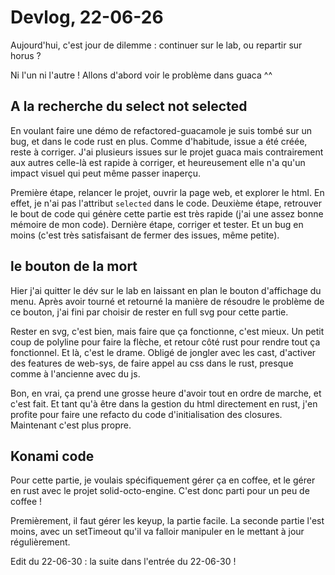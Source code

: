 # Devlog, 22-06-26

Aujourd'hui, c'est jour de dilemme : continuer sur le lab, ou repartir sur horus ?

Ni l'un ni l'autre ! Allons d'abord voir le problème dans guaca ^^

## A la recherche du select not selected

En voulant faire une démo de refactored-guacamole je suis tombé sur un bug, et dans le code rust en plus. Comme d'habitude, issue a été créée, reste à corriger. J'ai plusieurs issues sur le projet guaca mais contrairement aux autres celle-là est rapide à corriger, et heureusement elle n'a qu'un impact visuel qui peut même passer inaperçu.

Première étape, relancer le projet, ouvrir la page web, et explorer le html. En effet, je n'ai pas l'attribut `selected` dans le code. Deuxième étape, retrouver le bout de code qui génère cette partie est très rapide (j'ai une assez bonne mémoire de mon code). Dernière étape, corriger et tester. Et un bug en moins (c'est très satisfaisant de fermer des issues, même petite).

## le bouton de la mort

Hier j'ai quitter le dév sur le lab en laissant en plan le bouton d'affichage du menu. Après avoir tourné et retourné la manière de résoudre le problème de ce bouton, j'ai fini par choisir de rester en full svg pour cette partie.

Rester en svg, c'est bien, mais faire que ça fonctionne, c'est mieux. Un petit coup de polyline pour faire la flèche, et retour côté rust pour rendre tout ça fonctionnel. Et là, c'est le drame. Obligé de jongler avec les cast, d'activer des features de web-sys, de faire appel au css dans le rust, presque comme à l'ancienne avec du js.

Bon, en vrai, ça prend une grosse heure d'avoir tout en ordre de marche, et c'est fait. Et tant qu'à être dans la gestion du html directement en rust, j'en profite pour faire une refacto du code d'initialisation des closures. Maintenant c'est plus propre.

## Konami code

Pour cette partie, je voulais spécifiquement gérer ça en coffee, et le gérer en rust avec le projet solid-octo-engine. C'est donc parti pour un peu de coffee !

Premièrement, il faut gérer les keyup, la partie facile. La seconde partie l'est moins, avec un setTimeout qu'il va falloir manipuler en le mettant à jour régulièrement.

Edit du 22-06-30 : la suite dans l'entrée du 22-06-30 !

